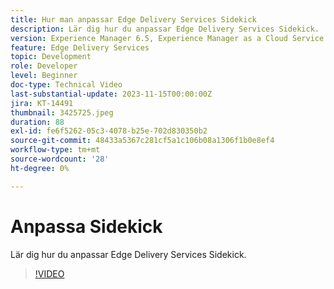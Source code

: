 ```yaml
---
title: Hur man anpassar Edge Delivery Services Sidekick
description: Lär dig hur du anpassar Edge Delivery Services Sidekick.
version: Experience Manager 6.5, Experience Manager as a Cloud Service
feature: Edge Delivery Services
topic: Development
role: Developer
level: Beginner
doc-type: Technical Video
last-substantial-update: 2023-11-15T00:00:00Z
jira: KT-14491
thumbnail: 3425725.jpeg
duration: 88
exl-id: fe6f5262-05c3-4078-b25e-702d830350b2
source-git-commit: 48433a5367c281cf5a1c106b08a1306f1b0e8ef4
workflow-type: tm+mt
source-wordcount: '28'
ht-degree: 0%

---
```


# Anpassa Sidekick

Lär dig hur du anpassar Edge Delivery Services Sidekick.

>[!VIDEO](https://video.tv.adobe.com/v/3425725/?learn=on)
